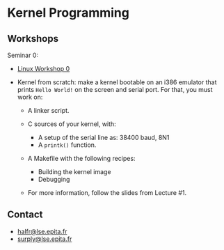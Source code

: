 Kernel Programming
==================

Workshops
---------

Seminar 0:

- [Linux Workshop 0](workshop_0_bootstrap.html)
- Kernel from scratch: make a kernel bootable on an i386 emulator that prints
  `Hello World!` on the screen and serial port. For that, you must work on:

	- A linker script.
	- C sources of your kernel, with:

		- A setup of the serial line as: 38400 baud, 8N1
		- A `printk()` function.

	- A Makefile with the following recipes:

		- Building the kernel image
		- Debugging

	- For more information, follow the slides from Lecture #1.

Contact
-------

- halfr@lse.epita.fr
- surply@lse.epita.fr
